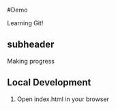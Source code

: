 #Demo 

Learning Git!

## subheader

Making progress

## Local Development

1. Open index.html in your browser

